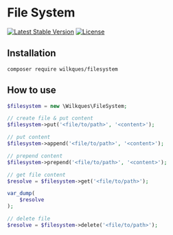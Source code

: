 # File System

[![Latest Stable Version](https://poser.pugx.org/wilkques/filesystem/v/stable)](https://packagist.org/packages/wilkques/filesystem)
[![License](https://poser.pugx.org/wilkques/filesystem/license)](https://packagist.org/packages/wilkques/filesystem)

## Installation
`composer require wilkques/filesystem`

## How to use
```php
$filesystem = new \Wilkques\FileSystem;

// create file & put content
$filesystem->put('<file/to/path>', '<content>');

// put content
$filesystem->append('<file/to/path>', '<content>');

// prepend content
$filesystem->prepend('<file/to/path>', '<content>');

// get file content
$resolve = $filesystem->get('<file/to/path>');

var_dump(
    $resolve
);

// delete file
$resolve = $filesystem->delete('<file/to/path>');
```